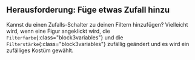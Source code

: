 ## Herausforderung: Füge etwas Zufall hinzu

Kannst du einen Zufalls-Schalter zu deinen Filtern hinzufügen? Vielleicht wird, wenn eine Figur angeklickt wird, die `Filterfarbe`{:class="block3variables"} und die `Filterstärke`{:class="block3variables"} zufällig geändert und es wird ein zufälliges Kostüm gewählt.
